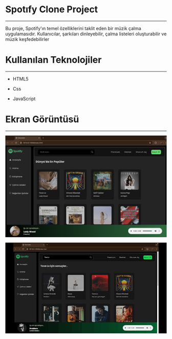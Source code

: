 ﻿<h1>Spotıfy Clone Project </h1>
<hr>
Bu proje, Spotify'ın temel özelliklerini taklit eden bir müzik çalma uygulamasıdır. Kullanıcılar, şarkıları dinleyebilir, çalma listeleri oluşturabilir ve müzik keşfedebilirler<br>

<h1>Kullanılan Teknolojiler </h1>
<hr>

- HTML5 <br>

- Css <br>

- JavaScript <br>

<h1>Ekran Görüntüsü </h1>
<hr>

![](spotify.png)

![](spotify.gif)
